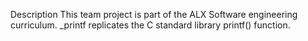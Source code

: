 Description This team project is part of the ALX Software engineering curriculum. _printf replicates the C standard library printf() function.
